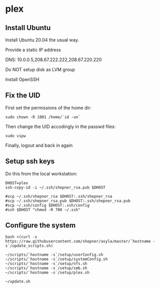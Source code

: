 # plex

## Install Ubuntu

Install Ubuntu 20.04 the usual way.

Provide a static IP address

DNS: 10.0.0.5,208.67.222.222,208.67.220.220

Do NOT setup disk as LVM group

Install OpenSSH

## Fix the UID

First set the permissions of the home dir:

``` shell
sudo chown -R 1001 /home/`id -un`
```

Then change the UID accodingly in the passwd files:

``` shell
sudo vipw
```

Finally, logout and back in again

## Setup ssh keys

Do this from the local workstation:

``` shell
DHOST=plex
ssh-copy-id -i ~/.ssh/shepner_rsa.pub $DHOST

#scp ~/.ssh/shepner_rsa $DHOST:.ssh/shepner_rsa
#scp ~/.ssh/shepner_rsa.pub $DHOST:.ssh/shepner_rsa.pub
#scp ~/.ssh/config $DHOST:.ssh/config
#ssh $DHOST "chmod -R 700 ~/.ssh"
```

## Configure the system

``` shell
bash <(curl -s https://raw.githubusercontent.com/shepner/asyla/master/`hostname -s`/update_scripts.sh)

~/scripts/`hostname -s`/setup/userConfig.sh
~/scripts/`hostname -s`/setup/systemConfig.sh
~/scripts/`hostname -s`/setup/nfs.sh
~/scripts/`hostname -s`/setup/smb.sh
~/scripts/`hostname -s`/setup/plex.sh

~/update.sh
```
